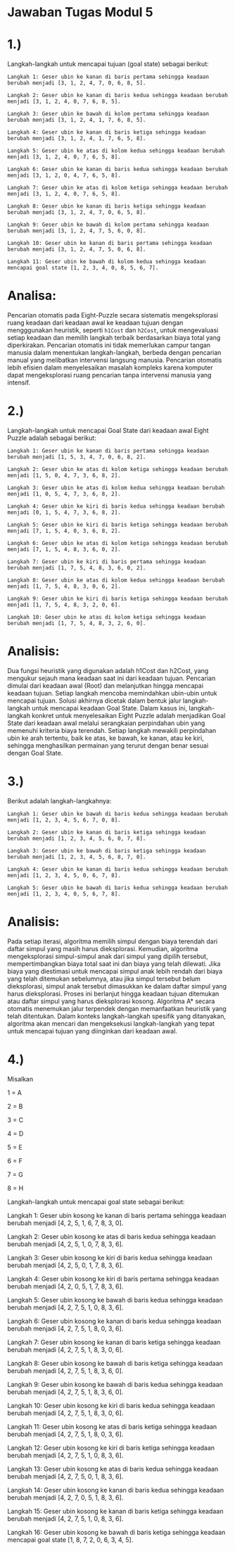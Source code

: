 # Jawaban Tugas Modul 5


# 1.) 
Langkah-langkah untuk mencapai tujuan (goal state) sebagai berikut:
   
    Langkah 1: Geser ubin ke kanan di baris pertama sehingga keadaan berubah menjadi [3, 1, 2, 4, 7, 0, 6, 8, 5].
    
    Langkah 2: Geser ubin ke kanan di baris kedua sehingga keadaan berubah menjadi [3, 1, 2, 4, 0, 7, 6, 8, 5].
    
    Langkah 3: Geser ubin ke bawah di kolom pertama sehingga keadaan berubah menjadi [3, 1, 2, 4, 1, 7, 6, 8, 5].
    
    Langkah 4: Geser ubin ke kanan di baris ketiga sehingga keadaan berubah menjadi [3, 1, 2, 4, 1, 7, 6, 5, 8].
    
    Langkah 5: Geser ubin ke atas di kolom kedua sehingga keadaan berubah menjadi [3, 1, 2, 4, 0, 7, 6, 5, 8].
    
    Langkah 6: Geser ubin ke kanan di baris kedua sehingga keadaan berubah menjadi [3, 1, 2, 0, 4, 7, 6, 5, 8].
    
    Langkah 7: Geser ubin ke atas di kolom ketiga sehingga keadaan berubah menjadi [3, 1, 2, 4, 0, 7, 6, 5, 8].
    
    Langkah 8: Geser ubin ke kanan di baris ketiga sehingga keadaan berubah menjadi [3, 1, 2, 4, 7, 0, 6, 5, 8].
    
    Langkah 9: Geser ubin ke bawah di kolom pertama sehingga keadaan berubah menjadi [3, 1, 2, 4, 7, 5, 6, 0, 8].
    
    Langkah 10: Geser ubin ke kanan di baris pertama sehingga keadaan berubah menjadi [3, 1, 2, 4, 7, 5, 0, 6, 8].
    
    Langkah 11: Geser ubin ke bawah di kolom kedua sehingga keadaan mencapai goal state [1, 2, 3, 4, 0, 8, 5, 6, 7].
    
# Analisa:

Pencarian otomatis pada Eight-Puzzle secara sistematis mengeksplorasi ruang keadaan dari keadaan awal ke keadaan tujuan dengan mengggunakan heuristik, seperti `h1Cost` dan `h2Cost`, untuk mengevaluasi setiap keadaan dan memilih langkah terbaik berdasarkan biaya total yang diperkirakan. Pencarian otomatis ini tidak memerlukan campur tangan manusia dalam menentukan langkah-langkah, berbeda dengan pencarian manual yang melibatkan intervensi langsung manusia. Pencarian otomatis lebih efisien dalam menyelesaikan masalah kompleks karena komputer dapat mengeksplorasi ruang pencarian tanpa intervensi manusia yang intensif.

# 2.) 
Langkah-langkah untuk mencapai Goal State dari keadaan awal Eight Puzzle adalah sebagai berikut:
    
    Langkah 1: Geser ubin ke kanan di baris pertama sehingga keadaan berubah menjadi [1, 5, 3, 4, 7, 0, 6, 8, 2].
    
    Langkah 2: Geser ubin ke atas di kolom ketiga sehingga keadaan berubah menjadi [1, 5, 0, 4, 7, 3, 6, 8, 2].
    
    Langkah 3: Geser ubin ke atas di kolom kedua sehingga keadaan berubah menjadi [1, 0, 5, 4, 7, 3, 6, 8, 2].
    
    Langkah 4: Geser ubin ke kiri di baris kedua sehingga keadaan berubah menjadi [0, 1, 5, 4, 7, 3, 6, 8, 2].
    
    Langkah 5: Geser ubin ke kiri di baris ketiga sehingga keadaan berubah menjadi [7, 1, 5, 4, 0, 3, 6, 8, 2].
    
    Langkah 6: Geser ubin ke atas di kolom ketiga sehingga keadaan berubah menjadi [7, 1, 5, 4, 8, 3, 6, 0, 2].
    
    Langkah 7: Geser ubin ke kiri di baris pertama sehingga keadaan berubah menjadi [1, 7, 5, 4, 8, 3, 6, 0, 2].
    
    Langkah 8: Geser ubin ke atas di kolom kedua sehingga keadaan berubah menjadi [1, 7, 5, 4, 8, 3, 0, 6, 2].
    
    Langkah 9: Geser ubin ke kiri di baris ketiga sehingga keadaan berubah menjadi [1, 7, 5, 4, 8, 3, 2, 0, 6].
    
    Langkah 10: Geser ubin ke atas di kolom ketiga sehingga keadaan berubah menjadi [1, 7, 5, 4, 8, 3, 2, 6, 0].
    
# Analisis:

Dua fungsi heuristik yang digunakan adalah h1Cost dan h2Cost, yang mengukur sejauh mana keadaan saat ini dari keadaan tujuan. Pencarian dimulai dari keadaan awal (Root) dan melanjutkan hingga mencapai keadaan tujuan. Setiap langkah mencoba memindahkan ubin-ubin untuk mencapai tujuan. Solusi akhirnya dicetak dalam bentuk jalur langkah-langkah untuk mencapai keadaan Goal State.  Dalam kasus ini, langkah-langkah konkret untuk menyelesaikan Eight Puzzle adalah menjadikan Goal State dari keadaan awal melalui serangkaian perpindahan ubin yang memenuhi kriteria biaya terendah. Setiap langkah mewakili perpindahan ubin ke arah tertentu, baik ke atas, ke bawah, ke kanan, atau ke kiri, sehingga menghasilkan permainan yang terurut dengan benar sesuai dengan Goal State.

# 3.) 
Berikut adalah langkah-langkahnya:

    Langkah 1: Geser ubin ke bawah di baris kedua sehingga keadaan berubah menjadi [1, 2, 3, 4, 5, 6, 7, 0, 8].
    
    Langkah 2: Geser ubin ke kanan di baris ketiga sehingga keadaan berubah menjadi [1, 2, 3, 4, 5, 6, 0, 7, 8].
    
    Langkah 3: Geser ubin ke bawah di baris ketiga sehingga keadaan berubah menjadi [1, 2, 3, 4, 5, 6, 8, 7, 0].
    
    Langkah 4: Geser ubin ke kanan di baris kedua sehingga keadaan berubah menjadi [1, 2, 3, 4, 5, 0, 6, 7, 8].
    
    Langkah 5: Geser ubin ke bawah di baris kedua sehingga keadaan berubah menjadi [1, 2, 3, 4, 0, 5, 6, 7, 8].
    
# Analisis:

Pada setiap iterasi, algoritma memilih simpul dengan biaya terendah dari daftar simpul yang masih harus dieksplorasi. Kemudian, algoritma mengeksplorasi simpul-simpul anak dari simpul yang dipilih tersebut, mempertimbangkan biaya total saat ini dan biaya yang telah dilewati. Jika biaya yang diestimasi untuk mencapai simpul anak lebih rendah dari biaya yang telah ditemukan sebelumnya, atau jika simpul tersebut belum dieksplorasi, simpul anak tersebut dimasukkan ke dalam daftar simpul yang harus dieksplorasi. Proses ini berlanjut hingga keadaan tujuan ditemukan atau daftar simpul yang harus dieksplorasi kosong. Algoritma A* secara otomatis menemukan jalur terpendek dengan memanfaatkan heuristik yang telah ditentukan. Dalam konteks langkah-langkah spesifik yang ditanyakan, algoritma akan mencari dan mengeksekusi langkah-langkah yang tepat untuk mencapai tujuan yang diinginkan dari keadaan awal.

# 4.) 

Misalkan

1 = A

2 = B

3 = C

4 = D

5 = E

6 = F

7 = G

8 = H


Langkah-langkah untuk mencapai goal state sebagai berikut:

Langkah 1: Geser ubin kosong ke kanan di baris pertama sehingga keadaan berubah menjadi [4, 2, 5, 1, 6, 7, 8, 3, 0].

Langkah 2: Geser ubin kosong ke atas di baris kedua sehingga keadaan berubah menjadi [4, 2, 5, 1, 0, 7, 8, 3, 6].

Langkah 3: Geser ubin kosong ke kiri di baris kedua sehingga keadaan berubah menjadi [4, 2, 5, 0, 1, 7, 8, 3, 6].

Langkah 4: Geser ubin kosong ke kiri di baris pertama sehingga keadaan berubah menjadi [4, 2, 0, 5, 1, 7, 8, 3, 6].

Langkah 5: Geser ubin kosong ke bawah di baris kedua sehingga keadaan berubah menjadi [4, 2, 7, 5, 1, 0, 8, 3, 6].

Langkah 6: Geser ubin kosong ke kanan di baris kedua sehingga keadaan berubah menjadi [4, 2, 7, 5, 1, 8, 0, 3, 6].

Langkah 7: Geser ubin kosong ke kanan di baris ketiga sehingga keadaan berubah menjadi [4, 2, 7, 5, 1, 8, 3, 0, 6].

Langkah 8: Geser ubin kosong ke bawah di baris ketiga sehingga keadaan berubah menjadi [4, 2, 7, 5, 1, 8, 3, 6, 0].

Langkah 9: Geser ubin kosong ke bawah di baris kedua sehingga keadaan berubah menjadi [4, 2, 7, 5, 1, 8, 3, 6, 0].

Langkah 10: Geser ubin kosong ke kiri di baris kedua sehingga keadaan berubah menjadi [4, 2, 7, 5, 1, 8, 3, 0, 6].

Langkah 11: Geser ubin kosong ke atas di baris ketiga sehingga keadaan berubah menjadi [4, 2, 7, 5, 1, 8, 0, 3, 6].

Langkah 12: Geser ubin kosong ke kiri di baris ketiga sehingga keadaan berubah menjadi [4, 2, 7, 5, 1, 0, 8, 3, 6].

Langkah 13: Geser ubin kosong ke atas di baris kedua sehingga keadaan berubah menjadi [4, 2, 7, 5, 0, 1, 8, 3, 6].

Langkah 14: Geser ubin kosong ke kanan di baris kedua sehingga keadaan berubah menjadi [4, 2, 7, 0, 5, 1, 8, 3, 6].

Langkah 15: Geser ubin kosong ke kanan di baris ketiga sehingga keadaan berubah menjadi [4, 2, 7, 5, 1, 0, 8, 3, 6].

Langkah 16: Geser ubin kosong ke bawah di baris ketiga sehingga keadaan mencapai goal state [1, 8, 7, 2, 0, 6, 3, 4, 5].
